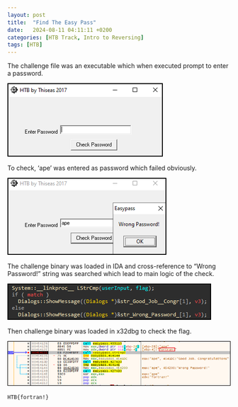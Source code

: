 ```yaml
---
layout:	post
title:  "Find The Easy Pass"
date:   2024-08-11 04:11:11 +0200
categories: [HTB Track, Intro to Reversing]
tags: [HTB]
---
```



The challenge file was an executable which when executed prompt to enter a password.

![GUI1](/images/2024-08-11-HTB_Reversing_Find_The_Easy_Pass/1.png)

To check, ‘ape’ was entered as password which failed obviously.

![GUI2](/images/2024-08-11-HTB_Reversing_Find_The_Easy_Pass/2.png)

The challenge binary was loaded in IDA and cross-reference to “Wrong Password!” string was searched which lead to main logic of the check. 

![IDA](/images/2024-08-11-HTB_Reversing_Find_The_Easy_Pass/3.png)

Then challenge binary was loaded in x32dbg to check the flag.

![x32dbg](/images/2024-08-11-HTB_Reversing_Find_The_Easy_Pass/4.png)

```bash
HTB{fortran!}
```